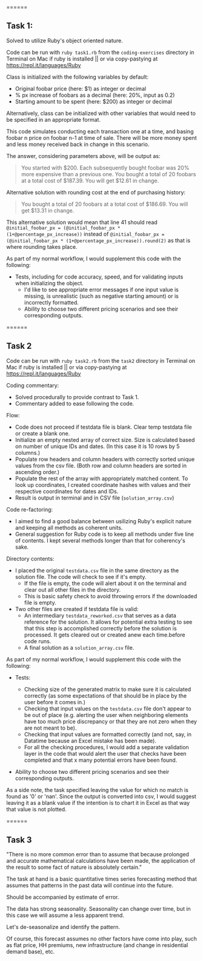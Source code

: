 ======
## Task 1:

Solved to utilize Ruby's object oriented nature.

Code can be run with `ruby task1.rb` from the `coding-exercises` directory in Terminal on Mac if ruby is installed || or via copy-pastying at https://repl.it/languages/Ruby

Class is initialized with the following variables by default:
* Original foobar price (here: $1) as integer or decimal
* % px increase of foobars as a decimal (here: 20%, input as 0.2)
* Starting amount to be spent (here: $200) as integer or decimal

Alternatively, class can be initialized with other variables that would need to be specified in an appropriate format. 

This code simulates conducting each transaction one at a time, and basing foobar n price on foobar n-1 at time of sale. There will be more money spent and less money received back in change in this scenario.

The answer, considering parameters above, will be output as:

> You started with $200.
Each subsequently bought foobar was 20% more expensive than a previous one.
You bought a total of 20 foobars at a total cost of $187.39.
You will get $12.61 in change.

Alternative solution with rounding cost at the end of purchasing history:

> You bought a total of 20 foobars at a total cost of $186.69.
You will get $13.31 in change.

This alternative solution would mean that line 41 should read `@initial_foobar_px = (@initial_foobar_px * (1+@percentage_px_increase))` instead of `@initial_foobar_px = (@initial_foobar_px * (1+@percentage_px_increase)).round(2)` as that is where rounding takes place.

As part of my normal workflow, I would supplement this code with the following: 

* Tests, including for code accuracy, speed, and for validating inputs when initializing the object.
  * I'd like to see appropriate error messages if one input value is missing, is unrealistic (such as negative starting amount) or is incorrectly formatted.
  * Ability to choose two different pricing scenarios and see their corresponding outputs.

======
## Task 2

Code can be run with `ruby task2.rb` from the `task2` directory in Terminal on Mac if ruby is installed || or via copy-pastying at https://repl.it/languages/Ruby

Coding commentary:
* Solved procedurally to provide contrast to Task 1.
* Commentary added to ease following the code.

Flow: 
* Code does not proceed if testdata file is blank. Clear temp testdata file or create a blank one.
* Initialize an empty nested array of correct size. Size is calculated based on number of unique IDs and dates. (In this case it is 10 rows by 5 columns.)
* Populate row headers and column headers with correctly sorted unique values from the csv file. (Both row and column headers are sorted in ascending order.)
* Populate the rest of the array with appropriately matched content. To look up coordinates, I created coordinate hashes with values and their respective coordinates for dates and IDs.
* Result is output in terminal and in CSV file (`solution_array.csv`)

Code re-factoring:
* I aimed to find a good balance between usilizing Ruby's explicit nature and keeping all methods as coherent units. 
* General suggestion for Ruby code is to keep all methods under five line of contents. I kept several methods longer than that for coherency's sake.

Directory contents:
* I placed the original `testdata.csv` file in the same directory as the solution file. The code will check to see if it's empty. 
  * If the file is empty, the code will alert about it on the terminal and clear out all other files in the directory.
  * This is basic safety check to avoid throwing errors if the downloaded file is empty.
* Two other files are created if testdata file is valid:
  * An intermediary `testdata_reworked.csv` that serves as a data reference for the solution. It allows for potential extra testing to see that this step is accomplished correctly before the solution is processed. It gets cleared out or created anew each time.before code runs.
  * A final solution as a `solution_array.csv` file.

As part of my normal workflow, I would supplement this code with the following:

* Tests:
  * Checking size of the generated matrix to make sure it is calculated correctly (as some expectations of that should be in place by the user before it comes in.)
  * Checking that input values on the  `testdata.csv` file don't appear to be out of place (e.g. alerting the user when neighboring elements have too much price discrepancy or that they are not zero when they are not meant to be).
  * Checking that input values are formatted correctly (and not, say, in Datatime because an Excel mistake has been made).
  * For all the checking procedures, I would add a separate validation layer in the code that would alert the user that checks have been completed and that x many potential errors have been found.

* Ability to choose two different pricing scenarios and see their corresponding outputs.

As a side note, the task specified leaving the value for which no match is found as '0' or 'nan'. Since the output is converted into csv, I would suggest leaving it as a blank value if the intention is to chart it in Excel as that way that value is not plotted.

======
## Task 3

"There is no more common error than to assume that because prolonged and accurate mathematical calculations have been made, the application of the result to some fact of nature is absolutely certain."

The task at hand is a basic quantitative times series forecasting method that assumes that patterns in the past data will continue into the future.

Should be accompanied by estimate of error.

The data has strong seasonality. Seasonality can change over time, but in this case we will assume a less apparent trend.

Let's de-seasonalize and identify the pattern.

Of course, this forecast assumes no other factors have come into play, such as flat price, HH premiums, new infrastructure (and change in residential demand base), etc.



